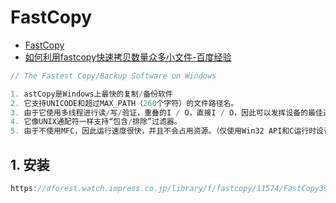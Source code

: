 # FastCopy

- [FastCopy](https://fastcopy.jp/en/)
- [如何利用fastcopy快速拷贝数量众多小文件-百度经验](https://jingyan.baidu.com/article/c45ad29cc9c83c051653e245.html)

```c#
// The Fastest Copy/Backup Software on Windows

1. astCopy是Windows上最快的复制/备份软件
2. 它支持UNICODE和超过MAX_PATH（260个字符）的文件路径名。
3. 由于它使用多线程进行读/写/验证，重叠的I / O，直接I / O，因此可以发挥设备的最佳速度。
4. 它像UNIX通配符一样支持“包含/排除”过滤器。
5. 由于不使用MFC，因此运行速度很快，并且不会占用资源。（仅使用Win32 API和C运行时设计）

```

## 1. 安装

```c#
https://dforest.watch.impress.co.jp/library/f/fastcopy/11574/FastCopy392_installer.exe
```
